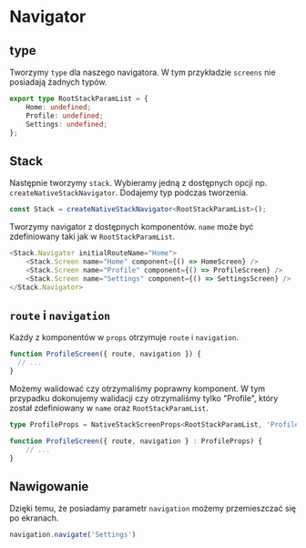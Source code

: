 # Navigator

## type
Tworzymy `type` dla naszego navigatora. W tym przykładzie `screens` nie posiadają żadnych typów.
``` ts
export type RootStackParamList = {
    Home: undefined;
    Profile: undefined;
    Settings: undefined;
};
```

## Stack
Następnie tworzymy `stack`. Wybieramy jedną z dostępnych opcji np. `createNativeStackNavigator`. Dodajemy typ podczas tworzenia.
``` ts
const Stack = createNativeStackNavigator<RootStackParamList>();
```
Tworzymy navigator z dostępnych komponentów. `name` może być zdefiniowany taki jak w `RootStackParamList`.
``` ts
<Stack.Navigator initialRouteName="Home">
    <Stack.Screen name="Home" component={() => HomeScreen} />
    <Stack.Screen name="Profile" component={() => ProfileScreen} />
    <Stack.Screen name="Settings" component={() => SettingsScreen} />
</Stack.Navigator>
```

## `route` i `navigation`
Każdy z komponentów w `props` otrzymuje `route` i `navigation`.
``` ts
function ProfileScreen({ route, navigation }) {
  // ...
}
```

Możemy walidować czy otrzymaliśmy poprawny komponent. W tym przypadku dokonujemy walidacji czy otrzymaliśmy tylko "Profile", który został zdefiniowany w `name` oraz `RootStackParamList`.
``` ts
type ProfileProps = NativeStackScreenProps<RootStackParamList, 'Profile'>;

function ProfileScreen({ route, navigation } : ProfileProps) {
    // ...
}
```

## Nawigowanie
Dzięki temu, że posiadamy parametr `navigation` możemy przemieszczać się po ekranach.
``` ts
navigation.navigate('Settings')
```